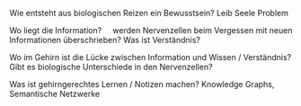 Wie entsteht aus biologischen Reizen ein Bewusstsein?
Leib Seele Problem

Wo liegt die Information?
    werden Nervenzellen beim Vergessen mit neuen Informationen überschrieben?
Was ist Verständnis?

Wo im Gehirn ist die Lücke zwischen Information und Wissen / Verständnis?
Gibt es biologische Unterschiede in den Nervenzellen?

Was ist gehirngerechtes Lernen / Notizen machen?
Knowledge Graphs, Semantische Netzwerke